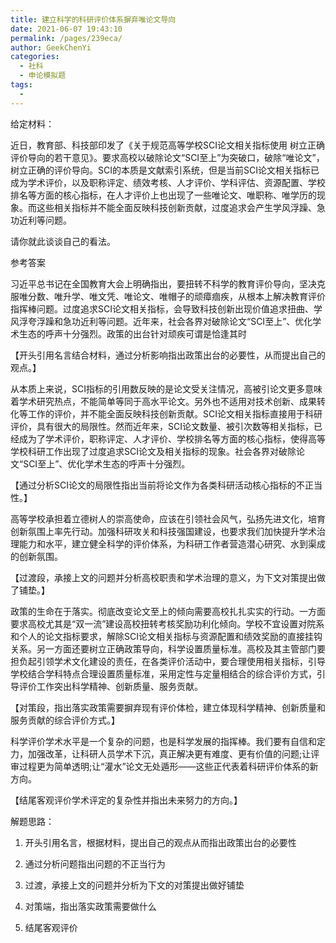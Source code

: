 ```yaml
---
title: 建立科学的科研评价体系摒弃唯论文导向
date: 2021-06-07 19:43:10
permalink: /pages/239eca/
author: GeekChenYi
categories:
  - 社科
  - 申论模拟题
tags:
  - 
---
```

给定材料：

近日，教育部、科技部印发了《关于规范高等学校SCI论文相关指标使用 树立正确评价导向的若干意见》。要求高校以破除论文“SCI至上”为突破口，破除“唯论文”，树立正确的评价导向。SCI的本质是文献索引系统，但是当前SCI论文相关指标已成为学术评价，以及职称评定、绩效考核、人才评价、学科评估、资源配置、学校排名等方面的核心指标，在人才评价上也出现了一些唯论文、唯职称、唯学历的现象。而这些相关指标并不能全面反映科技创新贡献，过度追求会产生学风浮躁、急功近利等问题。

请你就此谈谈自己的看法。

参考答案

习近平总书记在全国教育大会上明确指出，要扭转不科学的教育评价导向，坚决克服唯分数、唯升学、唯文凭、唯论文、唯帽子的顽瘴痼疾，从根本上解决教育评价指挥棒问题。过度追求SCI论文相关指标，会导致科技创新出现价值追求扭曲、学风浮夸浮躁和急功近利等问题。近年来，社会各界对破除论文“SCI至上”、优化学术生态的呼声十分强烈。政策的出台针对顽疾可谓是恰逢其时

【开头引用名言结合材料，通过分析影响指出政策出台的必要性，从而提出自己的观点。】

从本质上来说，SCI指标的引用数反映的是论文受关注情况，高被引论文更多意味着学术研究热点，不能简单等同于高水平论文。另外也不适用对技术创新、成果转化等工作的评价，并不能全面反映科技创新贡献。SCI论文相关指标直接用于科研评价，具有很大的局限性。然而近年来，SCI论文数量、被引次数等相关指标，已经成为了学术评价，职称评定、人才评价、学校排名等方面的核心指标，使得高等学校科研工作出现了过度追求SCI论文及相关指标的现象。社会各界对破除论文“SCI至上”、优化学术生态的呼声十分强烈。

【通过分析SCI论文的局限性指出当前将论文作为各类科研活动核心指标的不正当性。】

高等学校承担着立德树人的崇高使命，应该在引领社会风气，弘扬先进文化，培育创新氛围上率先行动。加强科研攻关和科技强国建设，也要求我们加快提升学术治理能力和水平，建立健全科学的评价体系，为科研工作者营造潜心研究、水到渠成的创新氛围。

【过渡段，承接上文的问题并分析高校职责和学术治理的意义，为下文对策提出做了铺垫。】

政策的生命在于落实。彻底改变论文至上的倾向需要高校扎扎实实的行动。一方面要求高校尤其是“双一流”建设高校扭转考核奖励功利化倾向。学校不宜设置对院系和个人的论文指标要求，解除SCI论文相关指标与资源配置和绩效奖励的直接挂钩关系。另一方面还要树立正确政策导向，科学设置质量标准。高校及其主管部门要担负起引领学术文化建设的责任，在各类评价活动中，要合理使用相关指标，引导学校结合学科特点合理设置质量标准，采用定性与定量相结合的综合评价方式，引导评价工作突出科学精神、创新质量、服务贡献。

【对策段，指出落实政策需要摒弃现有评价体检，建立体现科学精神、创新质量和服务贡献的综合评价方式。】

科学评价学术水平是一个复杂的问题，也是科学发展的指挥棒。我们要有自信和定力，加强改革，让科研人员学术下沉，真正解决更有难度、更有价值的问题;让评审过程更为简单透明;让“灌水”论文无处遁形——这些正代表着科研评价体系的新方向。

【结尾客观评价学术评定的复杂性并指出未来努力的方向。】

解题思路：

1. 开头引用名言，根据材料，提出自己的观点从而指出政策出台的必要性

2. 通过分析问题指出问题的不正当行为

3. 过渡，承接上文的问题并分析为下文的对策提出做好铺垫

4. 对策端，指出落实政策需要做什么

5. 结尾客观评价
